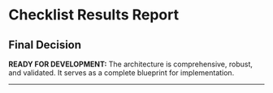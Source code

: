 # Checklist Results Report

## Final Decision

**READY FOR DEVELOPMENT:** The architecture is comprehensive, robust, and validated. It serves as a complete blueprint for implementation.

---
